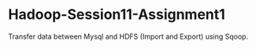 # Hadoop-Session11-Assignment1
Transfer data between Mysql and HDFS (Import and Export) using Sqoop.
